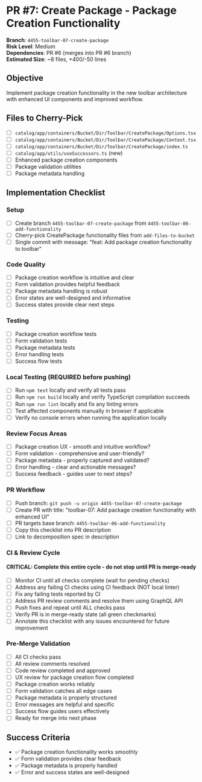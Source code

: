 <!-- markdownlint-disable line-length -->
# PR #7: Create Package - Package Creation Functionality

**Branch**: `4455-toolbar-07-create-package`  
**Risk Level**: Medium  
**Dependencies**: PR #6 (merges into PR #6 branch)  
**Estimated Size**: ~8 files, +400/-50 lines

## Objective

Implement package creation functionality in the new toolbar architecture with enhanced UI components and improved workflow.

## Files to Cherry-Pick

- [ ] `catalog/app/containers/Bucket/Dir/Toolbar/CreatePackage/Options.tsx`
- [ ] `catalog/app/containers/Bucket/Dir/Toolbar/CreatePackage/Context.tsx`
- [ ] `catalog/app/containers/Bucket/Dir/Toolbar/CreatePackage/index.ts`
- [ ] `catalog/app/utils/useSuccessors.ts` (new)
- [ ] Enhanced package creation components
- [ ] Package validation utilities
- [ ] Package metadata handling

## Implementation Checklist

### Setup

- [ ] Create branch `4455-toolbar-07-create-package` from `4455-toolbar-06-add-functionality`
- [ ] Cherry-pick CreatePackage functionality files from `add-files-to-bucket`
- [ ] Single commit with message: "feat: Add package creation functionality to toolbar"

### Code Quality

- [ ] Package creation workflow is intuitive and clear
- [ ] Form validation provides helpful feedback
- [ ] Package metadata handling is robust
- [ ] Error states are well-designed and informative
- [ ] Success states provide clear next steps

### Testing

- [ ] Package creation workflow tests
- [ ] Form validation tests
- [ ] Package metadata tests
- [ ] Error handling tests
- [ ] Success flow tests

### Local Testing (REQUIRED before pushing)

- [ ] Run `npm test` locally and verify all tests pass
- [ ] Run `npm run build` locally and verify TypeScript compilation succeeds
- [ ] Run `npm run lint` locally and fix any linting errors
- [ ] Test affected components manually in browser if applicable
- [ ] Verify no console errors when running the application locally
### Review Focus Areas

- [ ] Package creation UX - smooth and intuitive workflow?
- [ ] Form validation - comprehensive and user-friendly?
- [ ] Package metadata - properly captured and validated?
- [ ] Error handling - clear and actionable messages?
- [ ] Success feedback - guides user to next steps?

### PR Workflow

- [ ] Push branch: `git push -u origin 4455-toolbar-07-create-package`
- [ ] Create PR with title: "toolbar-07: Add package creation functionality with enhanced UI"
- [ ] PR targets base branch: `4455-toolbar-06-add-functionality`
- [ ] Copy this checklist into PR description
- [ ] Link to decomposition spec in description

### CI & Review Cycle

#### CRITICAL: Complete this entire cycle - do not stop until PR is merge-ready

- [ ] Monitor CI until all checks complete (wait for pending checks)
- [ ] Address any failing CI checks using CI feedback (NOT local linter)  
- [ ] Fix any failing tests reported by CI
- [ ] Address PR review comments and resolve them using GraphQL API
- [ ] Push fixes and repeat until ALL checks pass
- [ ] Verify PR is in merge-ready state (all green checkmarks)
- [ ] Annotate this checklist with any issues encountered for future improvement

### Pre-Merge Validation

- [ ] All CI checks pass
- [ ] All review comments resolved
- [ ] Code review completed and approved
- [ ] UX review for package creation flow completed
- [ ] Package creation works reliably
- [ ] Form validation catches all edge cases
- [ ] Package metadata is properly structured
- [ ] Error messages are helpful and specific
- [ ] Success flow guides users effectively
- [ ] Ready for merge into next phase

## Success Criteria

- ✅ Package creation functionality works smoothly
- ✅ Form validation provides clear feedback
- ✅ Package metadata is properly handled
- ✅ Error and success states are well-designed

